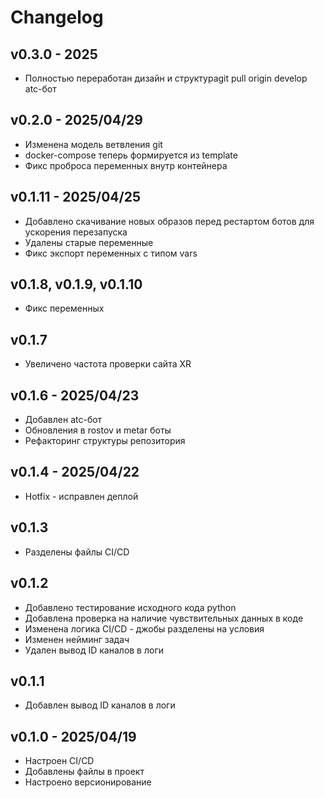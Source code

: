 # Changelog

## v0.3.0 - 2025
* Полностью переработан дизайн и структураgit pull origin develop atc-бот

## v0.2.0 - 2025/04/29
* Изменена модель ветвления git
* docker-compose теперь формируется из template
* Фикс проброса переменных внутр контейнера

## v0.1.11 - 2025/04/25
* Добавлено скачивание новых образов перед рестартом ботов для ускорения перезапуска
* Удалены старые переменные
* Фикс экспорт переменных с типом vars

## v0.1.8, v0.1.9, v0.1.10
* Фикс переменных

## v0.1.7
* Увеличено частота проверки сайта XR

## v0.1.6 - 2025/04/23
* Добавлен atc-бот
* Обновления в rostov и metar боты
* Рефакторинг структуры репозитория

## v0.1.4 - 2025/04/22
* Hotfix - исправлен деплой

## v0.1.3
* Разделены файлы CI/CD

## v0.1.2
* Добавлено тестирование исходного кода python
* Добавлена проверка на наличие чувствительных данных в коде
* Изменена логика CI/CD - джобы разделены на условия
* Изменен нейминг задач
* Удален вывод ID каналов в логи

## v0.1.1
* Добавлен вывод ID каналов в логи

## v0.1.0 - 2025/04/19
* Настроен CI/CD
* Добавлены файлы в проект
* Настроено версионирование
